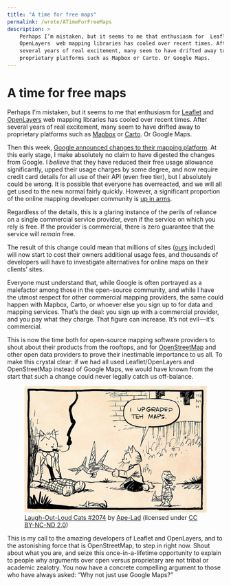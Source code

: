 ```yaml
---
title: "A time for free maps"
permalink: /wrote/ATimeForFreeMaps
description: >
    Perhaps I’m mistaken, but it seems to me that enthusiasm for  Leaflet and 
    OpenLayers  web mapping libraries has cooled over recent times. After 
    several years of real excitement, many seem to have drifted away to 
    proprietary platforms such as Mapbox or Carto. Or Google Maps.
---
```

# A time for free maps

Perhaps I’m mistaken, but it seems to me that enthusiasm for 
[Leaflet](https://leafletjs.com/) and [OpenLayers](https://openlayers.org/) 
web mapping libraries has cooled over recent times. After several years of 
real excitement, many seem to have drifted away to proprietary platforms such 
as [Mapbox](https://www.mapbox.com/) or [Carto](https://carto.com/). Or 
Google Maps.

Then this week, [Google announced changes to their mapping 
platform](https://cloud.google.com/maps-platform/user-guide/). At this 
early stage, I make absolutely no claim to have digested the changes from 
Google. I <em>believe</em> that they have reduced their free usage allowance 
significantly, upped their usage charges by some degree, and now require 
credit card details for all use of their API (even free tier), but I 
absolutely could be wrong. It is possible that everyone has overreacted, and 
we will all get used to the new normal fairly quickly. However, a significant 
proportion of the online mapping developer community is [up in 
arms](http://geoawesomeness.com/developers-up-in-arms-over-google-maps-api-insane-price-hike/). 

Regardless of the details, this is a glaring instance of the perils of 
reliance on a single commercial service provider, even if the service on which 
you rely is free. If the provider is commercial, there is zero guarantee that 
the service will <em>remain</em> free.

The result of this change could mean that millions of sites 
([ours](https://www.northumberlandnationalpark.org.uk/) included) will now 
start to cost their owners additional usage fees, and thousands of developers 
will have to investigate alternatives for online maps on their clients’ sites.

Everyone must understand that, while Google is often portrayed as a malefactor 
among those in the open-source community, and while I have the utmost respect 
for other commercial mapping providers, the same could happen with Mapbox, 
Carto, or whoever else you sign up to for data and mapping services. That’s 
the deal: you sign up with a commercial provider, and you pay what they 
charge. That figure can increase. It’s not evil — it’s commercial.

This is now the time both for open-source mapping software providers to shout 
about their products from the rooftops, and for 
[OpenStreetMap](https://www.openstreetmap.org/) and other open data providers 
to prove their inestimable importance to us all. To make this crystal clear: 
if we had all used Leaflet/OpenLayers and OpenStreetMap instead of Google 
Maps, we would have known from the start that such a change could never 
legally catch us off-balance.

<figure>
    <img src="/assets/pics/LaughOutLoudCats_2074.jpeg" alt="I upgraded teh maps." />
    <figcaption>
    <a href="https://www.flickr.com/photos/apelad/8008327113">Laugh-Out-Loud Cats #2074</a> 
    by <a href="https://www.flickr.com/photos/apelad/">Ape-Lad</a> (licensed under 
    <a href="https://creativecommons.org/licenses/by-nd/2.0/">CC BY-NC-ND 2.0</a>)
    </figcaption>
</figure>

This is my call to the amazing developers of Leaflet and OpenLayers, and to 
the astonishing force that is OpenStreetMap, to step in right now. Shout about 
what you are, and seize this once-in-a-lifetime opportunity to explain to 
people why arguments over open versus proprietary are not tribal or academic 
zealotry. You now have a concrete compelling argument to those who have always 
asked: “Why not just use Google Maps?”
